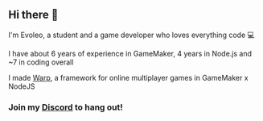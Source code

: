 ## Hi there 👋

I'm Evoleo, a student and a game developer who loves everything code 💻

I have about 6 years of experience in GameMaker, 4 years in Node.js and ~7 in coding overall

I made [Warp](https://github.com/evolutionleo/Warp), a framework for online multiplayer games in GameMaker x NodeJS


### Join my [Discord](https://discord.gg/WRsgumM2T6) to hang out!
